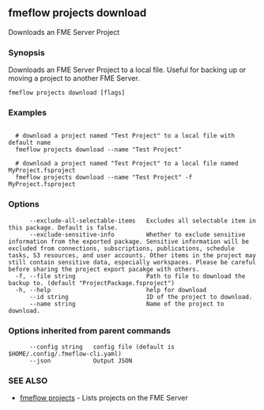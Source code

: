 ## fmeflow projects download

Downloads an FME Server Project

### Synopsis

Downloads an FME Server Project to a local file. Useful for backing up or moving a project to another FME Server.

```
fmeflow projects download [flags]
```

### Examples

```

  # download a project named "Test Project" to a local file with default name
  fmeflow projects download --name "Test Project"
	
  # download a project named "Test Project" to a local file named MyProject.fsproject
  fmeflow projects download --name "Test Project" -f MyProject.fsproject
```

### Options

```
      --exclude-all-selectable-items   Excludes all selectable item in this package. Default is false.
      --exclude-sensitive-info         Whether to exclude sensitive information from the exported package. Sensitive information will be excluded from connections, subscriptions, publications, schedule tasks, S3 resources, and user accounts. Other items in the project may still contain sensitive data, especially workspaces. Please be careful before sharing the project export pacakge with others.
  -f, --file string                    Path to file to download the backup to. (default "ProjectPackage.fsproject")
  -h, --help                           help for download
      --id string                      ID of the project to download.
      --name string                    Name of the project to download.
```

### Options inherited from parent commands

```
      --config string   config file (default is $HOME/.config/.fmeflow-cli.yaml)
      --json            Output JSON
```

### SEE ALSO

* [fmeflow projects](fmeflow_projects.md)	 - Lists projects on the FME Server


